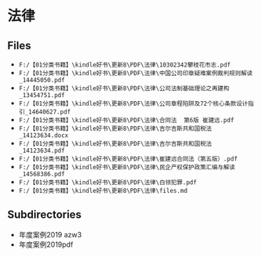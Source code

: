 # 法律

## Files

- `F:/【01分类书籍】\kindle好书\更新8\PDF\法律\10302342攀枝花市志.pdf`
- `F:/【01分类书籍】\kindle好书\更新8\PDF\法律\中国公司印章疑难案例裁判规则解读_14445050.pdf`
- `F:/【01分类书籍】\kindle好书\更新8\PDF\法律\公司法制基础理论之再建构_13454751.pdf`
- `F:/【01分类书籍】\kindle好书\更新8\PDF\法律\公司章程陷阱及72个核心条款设计指引_14640627.pdf`
- `F:/【01分类书籍】\kindle好书\更新8\PDF\法律\合同法  第6版 崔建远.pdf`
- `F:/【01分类书籍】\kindle好书\更新8\PDF\法律\吉尔吉斯共和国税法_14123634.docx`
- `F:/【01分类书籍】\kindle好书\更新8\PDF\法律\吉尔吉斯共和国税法_14123634.pdf`
- `F:/【01分类书籍】\kindle好书\更新8\PDF\法律\崔建远合同法（第五版）.pdf`
- `F:/【01分类书籍】\kindle好书\更新8\PDF\法律\民企产权保护政策汇编与解读_14568386.pdf`
- `F:/【01分类书籍】\kindle好书\更新8\PDF\法律\白领犯罪.pdf`
- `F:/【01分类书籍】\kindle好书\更新8\PDF\法律\files.md`

## Subdirectories

- 年度案例2019 azw3
- 年度案例2019pdf
